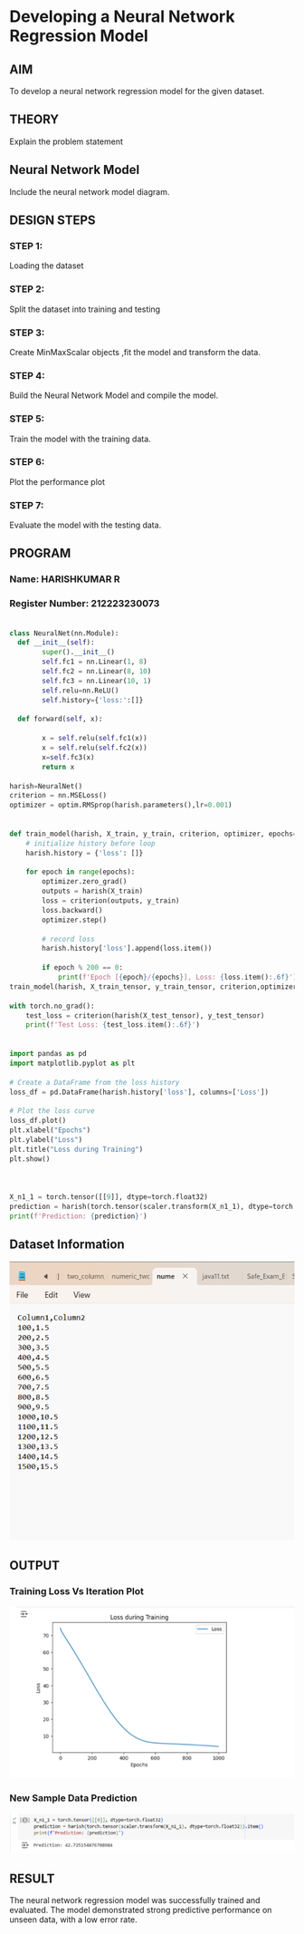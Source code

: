 # Developing a Neural Network Regression Model

## AIM

To develop a neural network regression model for the given dataset.

## THEORY

Explain the problem statement

## Neural Network Model

Include the neural network model diagram.

## DESIGN STEPS

### STEP 1:

Loading the dataset

### STEP 2:

Split the dataset into training and testing

### STEP 3:

Create MinMaxScalar objects ,fit the model and transform the data.

### STEP 4:

Build the Neural Network Model and compile the model.

### STEP 5:

Train the model with the training data.

### STEP 6:

Plot the performance plot

### STEP 7:

Evaluate the model with the testing data.

## PROGRAM
### Name: HARISHKUMAR R
### Register Number: 212223230073
```python

class NeuralNet(nn.Module):
  def __init__(self):
        super().__init__()
        self.fc1 = nn.Linear(1, 8)
        self.fc2 = nn.Linear(8, 10)
        self.fc3 = nn.Linear(10, 1)
        self.relu=nn.ReLU()
        self.history={'loss:':[]}

  def forward(self, x):

        x = self.relu(self.fc1(x))
        x = self.relu(self.fc2(x))
        x=self.fc3(x)
        return x

harish=NeuralNet()
criterion = nn.MSELoss()
optimizer = optim.RMSprop(harish.parameters(),lr=0.001)


def train_model(harish, X_train, y_train, criterion, optimizer, epochs=1000):
    # initialize history before loop
    harish.history = {'loss': []}

    for epoch in range(epochs):
        optimizer.zero_grad()
        outputs = harish(X_train)
        loss = criterion(outputs, y_train)
        loss.backward()
        optimizer.step()

        # record loss
        harish.history['loss'].append(loss.item())

        if epoch % 200 == 0:
            print(f'Epoch [{epoch}/{epochs}], Loss: {loss.item():.6f}')
train_model(harish, X_train_tensor, y_train_tensor, criterion,optimizer)

with torch.no_grad():
    test_loss = criterion(harish(X_test_tensor), y_test_tensor)
    print(f'Test Loss: {test_loss.item():.6f}')


import pandas as pd
import matplotlib.pyplot as plt

# Create a DataFrame from the loss history
loss_df = pd.DataFrame(harish.history['loss'], columns=['Loss'])

# Plot the loss curve
loss_df.plot()
plt.xlabel("Epochs")
plt.ylabel("Loss")
plt.title("Loss during Training")
plt.show()



X_n1_1 = torch.tensor([[9]], dtype=torch.float32)
prediction = harish(torch.tensor(scaler.transform(X_n1_1), dtype=torch.float32)).item()
print(f'Prediction: {prediction}')
```
## Dataset Information
![alt text](<Screenshot 2025-08-26 091946.png>)

## OUTPUT

### Training Loss Vs Iteration Plot
![alt text](<Screenshot 2025-08-26 091931.png>)

### New Sample Data Prediction
![alt text](<Screenshot 2025-08-26 091938.png>)
## RESULT
The neural network regression model was successfully trained and evaluated. The model demonstrated strong predictive performance on unseen data, with a low error rate.
